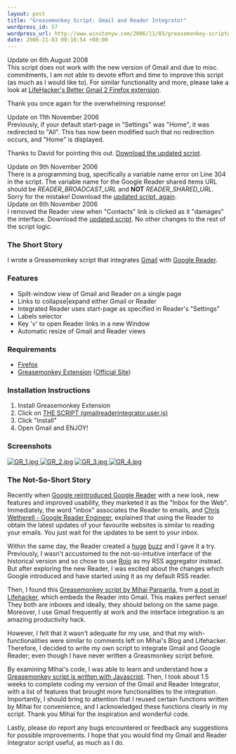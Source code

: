 ```yaml
--- 
layout: post
title: "Greasemonkey Script: Gmail and Reader Integrator"
wordpress_id: 57
wordpress_url: http://www.winstonyw.com/2006/11/03/greasemonkey-scriptgmail-and-reader-integrator/
date: 2006-11-03 00:10:54 +08:00
---
```

<div class="update">
<div class="update_header">Update on 6th August 2008</div>
This script does not work with the new version of Gmail and due to misc. commitments, I am not able to devote effort and time to improve this script (as much as I would like to). For similar functionality and more, please take a look at <a href="http://lifehacker.com/software/exclusive-lifehacker-download/better-gmail-2-firefox-extension-for-new-gmail-320618.php">LifeHacker's Better Gmail 2 Firefox extension</a>.

Thank you once again for the overwhelming response!
<div class="update_header">Update on 11th November 2006</div>
Previously, if your default start-page  in "Settings" was "Home", it was redirected to "All". This has now been modified such that no redirection occurs, and "Home" is displayed.

Thanks to David for pointing this out. <a title="The Script" href="http://www.winstonyw.com/uploads/scripts/gmailreaderintegrator.user.js" target="_blank">Download the updated script</a>.
<div class="update_header">Update on 9th November 2006</div>
There is a programming bug, specifically a variable name error on Line 304 in the script. The variable name for the Google Reader shared items URL should be <em>READER_BROADCAST_URL</em> and <strong>NOT</strong> <em>READER_SHARED_URL</em>. Sorry for the mistake! Download the <a title="The Script" href="http://www.winstonyw.com/uploads/scripts/gmailreaderintegrator.user.js" target="_blank">updated script, again</a>.
<div class="update_header">Update on 6th November 2006</div>
I removed the Reader view when "Contacts" link is clicked as it "damages" the interface. Download the <a title="The Script" href="http://www.winstonyw.com/uploads/scripts/gmailreaderintegrator.user.js" target="_blank">updated script</a>. No other changes to the rest of the script logic.

</div>
<h3>The Short Story</h3>
I wrote a Greasemonkey script that integrates <a href="http://gmail.google.com">Gmail</a> with <a href="http://reader.google.com">Google Reader</a>.
<h3>Features</h3>
<ul>
	<li>Spilt-window view of Gmail and Reader on a single page</li>
	<li>Links to collapse|expand either Gmail or Reader</li>
	<li>Integrated Reader uses start-page as specified in Reader's "Settings"</li>
	<li>Labels selector</li>
	<li>Key 'v' to open Reader links in a new Window</li>
	<li>Automatic resize of Gmail and Reader views</li>
</ul>
<h3>Requirements</h3>
<ul>
	<li><a href="http://www.mozilla.com/firefox/">Firefox</a></li>
	<li><a href="https://addons.mozilla.org/firefox/748/">Greasemonkey Extension</a> (<a href="http://greasemonkey.mozdev.org/">Official Site</a>)</li>
</ul>
<h3>Installation Instructions</h3>
<ol>
	<li>Install Greasemonkey Extension</li>
	<li>Click on <a title="The Script" href="http://www.winstonyw.com/uploads/scripts/gmailreaderintegrator.user.js" target="_blank">THE SCRIPT (gmailreaderintegrator.user.js)</a></li>
	<li>Click "Install"</li>
	<li>Open Gmail and ENJOY!</li>
</ol>
<h3>Screenshots</h3>
<a class="imagelink" title="Gmail integrated with links to open Reader" href="http://www.winstonyw.com/uploads/images/GR_1.jpg"><img title="GR_1.jpg" src="http://www.winstonyw.com/uploads/images/GR_1.thumbnail.jpg" alt="GR_1.jpg" /></a><a class="imagelink" title="Split-window view" href="http://www.winstonyw.com/uploads/images/GR_2.jpg"> <img title="GR_2.jpg" src="http://www.winstonyw.com/uploads/images/GR_2.thumbnail.jpg" alt="GR_2.jpg" /></a>
<a class="imagelink" title="Labels selector changes view of Reader" href="http://www.winstonyw.com/uploads/images/GR_3.jpg"><img title="GR_3.jpg" src="http://www.winstonyw.com/uploads/images/GR_3.thumbnail.jpg" alt="GR_3.jpg" /> </a><a class="imagelink" title="Full-screen Reader with Gmail collapsed" href="http://www.winstonyw.com/uploads/images/GR_4.jpg"><img title="GR_4.jpg" src="http://www.winstonyw.com/uploads/images/GR_4.thumbnail.jpg" alt="GR_4.jpg" class="clear"/></a>

<h3>The Not-So-Short Story</h3>
Recently when <a href="http://googlereader.blogspot.com/2006/09/something-looks-different.html">Google reintroduced Google Reader</a> with a new look, new features and improved usability, they marketed it as the "Inbox for the Web". Immediately, the word "inbox" associates the Reader to emails, and <a href="http://video.google.com/videoplay?docid=5980861656829941065&amp;sourceid=docidfeed&amp;hl=en">Chris Wetherell - Google Reader Engineer</a>, explained that using the Reader to obtain the latest updates of your favourite websites is similar to reading your emails. You just wait for the updates to be sent to your inbox.

Within the same day, the Reader created a <a href="http://www.techcrunch.com/2006/09/28/google-reader-steps-it-up-with-new-version/">huge</a> <a href="http://www.readwriteweb.com/archives/google_reader_redesign.php">buzz</a> and I gave it a try. Previously, I wasn't accustomed to the not-so-intuitive interface of the historical version and so chose to use <a href="http://www.winstonyw.com/www.rojo.com">Rojo</a> as my RSS aggregator instead. But after exploring the new Reader, I was excited about the changes which Google introduced and have started using it as my default RSS reader.

Then, I found this <a href="http://persistent.info/archives/2006/10/13/google-reader-redux">Greasemonkey script by Mihai Parparita</a>, from <a href="http://www.lifehacker.com/software/google-reader/integrate-google-reader-with-gmail-via-greasemonkey-207679.php">a post in Lifehacker</a>, which embeds the Reader into Gmail. This makes perfect sense! They both are inboxes and ideally, they should belong on the same page. Moreover, I use Gmail frequently at work and the interface integration is an amazing productivity hack.

However, I felt that it wasn't adequate for my use, and that my wish-functionalities were similar to comments left on Mihai's Blog and Lifehacker. Therefore, I decided to write my own script to integrate Gmail and Google Reader; even though I have never written a Greasmonkey script before.

By examining Mihai's code, I was able to learn and understand how a <a href="http://diveintogreasemonkey.org/">Greasemonkey script is written with Javascript</a>. Then, I took about 1.5 weeks to complete coding my version of the Gmail and Reader Integrator, with a list of features that brought more functionalities to the integration. Importantly, I should bring to attention that I reused certain functions written by Mihai for convenience, and I acknowledged these functions clearly in my script. Thank you Mihai for the inspiration and wonderful code.

Lastly, please do report any bugs encountered or feedback any suggestions for possible improvements. I hope that you would find my Gmail and Reader Integrator script useful, as much as I do.
